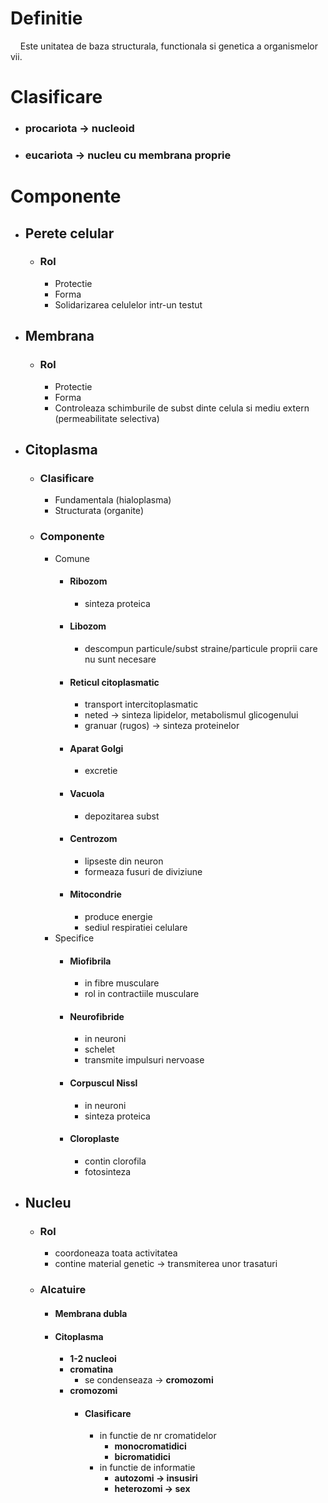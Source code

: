 # Definitie
    Este unitatea de baza structurala, functionala si genetica a organismelor vii.

# Clasificare
  - ### procariota -> nucleoid
  - ### eucariota -> nucleu cu membrana proprie

# Componente
- ## Perete celular
  - ### Rol
    - Protectie
    - Forma
    - Solidarizarea celulelor intr-un testut
- ## Membrana
  - ### Rol
    - Protectie
    - Forma
    - Controleaza schimburile de subst dinte celula si mediu extern (permeabilitate selectiva)
- ## Citoplasma
  - ### Clasificare
    - Fundamentala (hialoplasma)
    - Structurata (organite)
  - ### Componente
    - Comune
      - #### **Ribozom**
        - sinteza proteica
      - #### **Libozom**
        - descompun particule/subst straine/particule proprii care nu sunt necesare
      - #### **Reticul citoplasmatic**
        - transport intercitoplasmatic
        - neted -> sinteza lipidelor, metabolismul glicogenului
        - granuar (rugos) -> sinteza proteinelor
      - #### **Aparat Golgi**
        - excretie
      - #### **Vacuola**
        - depozitarea subst
      - #### **Centrozom**
        - lipseste din neuron
        - formeaza fusuri de diviziune 
      - #### **Mitocondrie**
        - produce energie
        - sediul respiratiei celulare
    - Specifice
      - #### **Miofibrila**
        - in fibre musculare
        - rol in contractiile musculare
      - #### **Neurofibride**
        - in neuroni
        - schelet
        - transmite impulsuri nervoase
      - #### **Corpuscul Nissl**
        - in neuroni
        - sinteza proteica
      - #### **Cloroplaste**
        - contin clorofila
        - fotosinteza
- ## Nucleu
  - ### Rol
    - coordoneaza toata activitatea
    - contine material genetic -> transmiterea unor trasaturi
  - ### Alcatuire
    - #### Membrana dubla
    - #### Citoplasma
      - **1-2 nucleoi**
      - **cromatina**
        - se condenseaza -> **cromozomi**
      - **cromozomi**
        - #### Clasificare
          - in functie de nr cromatidelor
            - **monocromatidici**
            - **bicromatidici**
          - in functie de informatie
            - **autozomi -> insusiri**
            - **heterozomi -> sex**